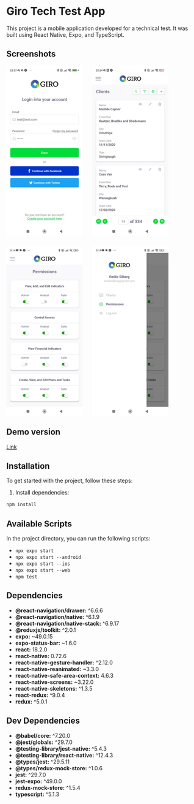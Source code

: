 # Giro Tech Test App

This project is a mobile application developed for a technical test. It was built using React Native, Expo, and TypeScript.

## Screenshots

<div style="display: flex; flex-direction: row; flex-wrap: wrap; gap: 25px">
    <img src="src/assets/screenshots/login-filled.jpg" alt="login" width="200" height="445" />
    <img src="src/assets/screenshots/clients.jpg" alt="clients" width="200" height="445" />
    <img src="src/assets/screenshots/permissions.jpg" alt="login" width="200" height="445" />
    <img src="src/assets/screenshots/drawer.jpg" alt="login" width="200" height="445" />
</div>    

## Demo version

[Link](https://booking-test-app-seven.vercel.app/)

## Installation

To get started with the project, follow these steps:

1. Install dependencies:

```sh
npm install
```

## Available Scripts

In the project directory, you can run the following scripts:

- `npx expo start`
- `npx expo start --android`
- `npx expo start --ios`
- `npx expo start --web`
- `npm test`

## Dependencies

- **@react-navigation/drawer:** ^6.6.6
- **@react-navigation/native:** ^6.1.9
- **@react-navigation/native-stack:** ^6.9.17
- **@reduxjs/toolkit:** ^2.0.1
- **expo:** ~49.0.15
- **expo-status-bar:** ~1.6.0
- **react:** 18.2.0
- **react-native:** 0.72.6
- **react-native-gesture-handler:** ^2.12.0
- **react-native-reanimated:** ~3.3.0
- **react-native-safe-area-context:** 4.6.3
- **react-native-screens:** ~3.22.0
- **react-native-skeletons:** ^1.3.5
- **react-redux:** ^9.0.4
- **redux:** ^5.0.1

## Dev Dependencies

- **@babel/core:** ^7.20.0
- **@jest/globals:** ^29.7.0
- **@testing-library/jest-native:** ^5.4.3
- **@testing-library/react-native:** ^12.4.3
- **@types/jest:** ^29.5.11
- **@types/redux-mock-store:** ^1.0.6
- **jest:** ^29.7.0
- **jest-expo:** ^49.0.0
- **redux-mock-store:** ^1.5.4
- **typescript:** ^5.1.3
